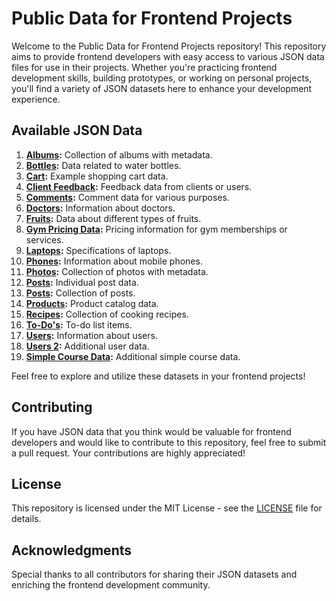 # Public Data for Frontend Projects

Welcome to the Public Data for Frontend Projects repository! This repository aims to provide frontend developers with easy access to various JSON data files for use in their projects. Whether you're practicing frontend development skills, building prototypes, or working on personal projects, you'll find a variety of JSON datasets here to enhance your development experience.

## Available JSON Data

1. **[Albums](https://raw.githubusercontent.com/ahnaf4D/public-data-for-frontend-projects/main/db/albums.json):** Collection of albums with metadata.
2. **[Bottles](https://raw.githubusercontent.com/ahnaf4D/public-data-for-frontend-projects/main/db/bottles.json):** Data related to water bottles.
3. **[Cart](https://raw.githubusercontent.com/ahnaf4D/public-data-for-frontend-projects/main/db/cart.json):** Example shopping cart data.
4. **[Client Feedback](https://raw.githubusercontent.com/ahnaf4D/public-data-for-frontend-projects/main/db/clientFeedback.json):** Feedback data from clients or users.
5. **[Comments](https://raw.githubusercontent.com/ahnaf4D/public-data-for-frontend-projects/main/db/comments.json):** Comment data for various purposes.
6. **[Doctors](https://raw.githubusercontent.com/ahnaf4D/public-data-for-frontend-projects/main/db/doctors.json):** Information about doctors.
7. **[Fruits](https://raw.githubusercontent.com/ahnaf4D/public-data-for-frontend-projects/main/db/fruits.json):** Data about different types of fruits.
8. **[Gym Pricing Data](https://raw.githubusercontent.com/ahnaf4D/public-data-for-frontend-projects/main/db/gym-pricing-data.json):** Pricing information for gym memberships or services.
9. **[Laptops](https://raw.githubusercontent.com/ahnaf4D/public-data-for-frontend-projects/main/db/laptops.json):** Specifications of laptops.
10. **[Phones](https://raw.githubusercontent.com/ahnaf4D/public-data-for-frontend-projects/main/db/phones.json):** Information about mobile phones.
11. **[Photos](https://raw.githubusercontent.com/ahnaf4D/public-data-for-frontend-projects/main/db/photoes.json):** Collection of photos with metadata.
12. **[Posts](https://raw.githubusercontent.com/ahnaf4D/public-data-for-frontend-projects/main/db/post.json):** Individual post data.
13. **[Posts](https://raw.githubusercontent.com/ahnaf4D/public-data-for-frontend-projects/main/db/posts.json):** Collection of posts.
14. **[Products](https://raw.githubusercontent.com/ahnaf4D/public-data-for-frontend-projects/main/db/products.json):** Product catalog data.
15. **[Recipes](https://raw.githubusercontent.com/ahnaf4D/public-data-for-frontend-projects/main/db/recipes.json):** Collection of cooking recipes.
16. **[To-Do's](https://raw.githubusercontent.com/ahnaf4D/public-data-for-frontend-projects/main/db/todos.json):** To-do list items.
17. **[Users](https://raw.githubusercontent.com/ahnaf4D/public-data-for-frontend-projects/main/db/users.json):** Information about users.
18. **[Users 2](https://raw.githubusercontent.com/ahnaf4D/public-data-for-frontend-projects/main/db/users2.json):** Additional user data.
19. **[Simple Course Data](https://raw.githubusercontent.com/ahnaf4D/public-data-for-frontend-projects/main/db/simple-courses.json):** Additional simple course data.

Feel free to explore and utilize these datasets in your frontend projects!

## Contributing

If you have JSON data that you think would be valuable for frontend developers and would like to contribute to this repository, feel free to submit a pull request. Your contributions are highly appreciated!

## License

This repository is licensed under the MIT License - see the [LICENSE](LICENSE) file for details.

## Acknowledgments

Special thanks to all contributors for sharing their JSON datasets and enriching the frontend development community.

